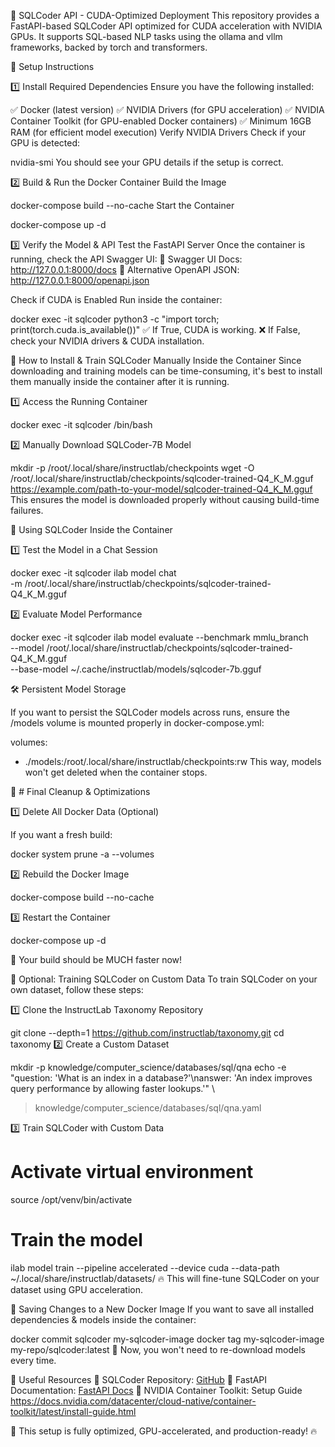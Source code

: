 
🚀 SQLCoder API - CUDA-Optimized Deployment
This repository provides a FastAPI-based SQLCoder API optimized for CUDA acceleration with NVIDIA GPUs. It supports SQL-based NLP tasks using the ollama and vllm frameworks, backed by torch and transformers.

🔧 Setup Instructions

1️⃣ Install Required Dependencies
Ensure you have the following installed:

✅ Docker (latest version)
✅ NVIDIA Drivers (for GPU acceleration)
✅ NVIDIA Container Toolkit (for GPU-enabled Docker containers)
✅ Minimum 16GB RAM (for efficient model execution)
Verify NVIDIA Drivers
Check if your GPU is detected:


nvidia-smi
You should see your GPU details if the setup is correct.

2️⃣ Build & Run the Docker Container
Build the Image

docker-compose build --no-cache
Start the Container

docker-compose up -d

3️⃣ Verify the Model & API
Test the FastAPI Server
Once the container is running, check the API Swagger UI: 
📌 Swagger UI Docs: http://127.0.0.1:8000/docs
📌 Alternative OpenAPI JSON: http://127.0.0.1:8000/openapi.json

Check if CUDA is Enabled
Run inside the container:


docker exec -it sqlcoder python3 -c "import torch; print(torch.cuda.is_available())"
✅ If True, CUDA is working.
❌ If False, check your NVIDIA drivers & CUDA installation.

🧠 How to Install & Train SQLCoder Manually Inside the Container
Since downloading and training models can be time-consuming, it's best to install them manually inside the container after it is running.

1️⃣ Access the Running Container

docker exec -it sqlcoder /bin/bash

2️⃣ Manually Download SQLCoder-7B Model

mkdir -p /root/.local/share/instructlab/checkpoints
wget -O /root/.local/share/instructlab/checkpoints/sqlcoder-trained-Q4_K_M.gguf \
https://example.com/path-to-your-model/sqlcoder-trained-Q4_K_M.gguf
This ensures the model is downloaded properly without causing build-time failures.

🚀 Using SQLCoder Inside the Container

1️⃣ Test the Model in a Chat Session

docker exec -it sqlcoder ilab model chat \
    -m /root/.local/share/instructlab/checkpoints/sqlcoder-trained-Q4_K_M.gguf
    
2️⃣ Evaluate Model Performance

docker exec -it sqlcoder ilab model evaluate --benchmark mmlu_branch \
    --model /root/.local/share/instructlab/checkpoints/sqlcoder-trained-Q4_K_M.gguf \
    --base-model ~/.cache/instructlab/models/sqlcoder-7b.gguf
    
🛠 Persistent Model Storage

If you want to persist the SQLCoder models across runs, ensure the /models volume is mounted properly in docker-compose.yml:

volumes:
  - ./models:/root/.local/share/instructlab/checkpoints:rw
This way, models won't get deleted when the container stops.

📜 # Final Cleanup & Optimizations

1️⃣ Delete All Docker Data (Optional)

If you want a fresh build:

docker system prune -a --volumes

2️⃣ Rebuild the Docker Image

docker-compose build --no-cache

3️⃣ Restart the Container

docker-compose up -d

🚀 Your build should be MUCH faster now!

📌 Optional: Training SQLCoder on Custom Data
To train SQLCoder on your own dataset, follow these steps:

1️⃣ Clone the InstructLab Taxonomy Repository

git clone --depth=1 https://github.com/instructlab/taxonomy.git
cd taxonomy
2️⃣ Create a Custom Dataset

mkdir -p knowledge/computer_science/databases/sql/qna
echo -e "question: 'What is an index in a database?'\nanswer: 'An index improves query performance by allowing faster lookups.'" \
> knowledge/computer_science/databases/sql/qna.yaml

3️⃣ Train SQLCoder with Custom Data

# Activate virtual environment
source /opt/venv/bin/activate

# Train the model
ilab model train --pipeline accelerated --device cuda --data-path ~/.local/share/instructlab/datasets/
🔥 This will fine-tune SQLCoder on your dataset using GPU acceleration.

💾 Saving Changes to a New Docker Image
If you want to save all installed dependencies & models inside the container:

docker commit sqlcoder my-sqlcoder-image
docker tag my-sqlcoder-image my-repo/sqlcoder:latest
🚀 Now, you won't need to re-download models every time.

🔗 Useful Resources
🔹 SQLCoder Repository: [GitHub](https://github.com/defog-ai/sqlcoder)
🔹 FastAPI Documentation: [FastAPI Docs](https://fastapi.tiangolo.com/)
🔹 NVIDIA Container Toolkit: Setup Guide https://docs.nvidia.com/datacenter/cloud-native/container-toolkit/latest/install-guide.html

🚀 This setup is fully optimized, GPU-accelerated, and production-ready! 🔥
